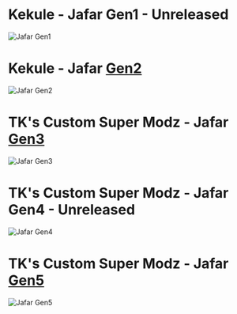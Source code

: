 
# Kekule - Jafar Gen1 - Unreleased

![Jafar Gen1](https://github.com/TKsCustomSuperModz/Jafar/blob/main/Images/Gen1%20-%20Kekule%20(UNRELEASED).png?raw=true)


# Kekule - Jafar [Gen2](https://github.com/TKsCustomSuperModz/Jafar/tree/main/Jafar%20Chip%20-%20Gen%202)

![Jafar Gen2](https://github.com/TKsCustomSuperModz/Jafar/blob/main/Images/Gen2%20-%20Kekule.png?raw=true)


# TK's Custom Super Modz - Jafar [Gen3](https://github.com/TKsCustomSuperModz/Jafar/tree/main/Jafar%20Chip%20-%20Gen%203)

![Jafar Gen3](https://github.com/TKsCustomSuperModz/Jafar/blob/main/Images/Gen3%20-%20TKs%20Custom%20Super%20Modz.png?raw=true)


# TK's Custom Super Modz - Jafar Gen4 - Unreleased

![Jafar Gen4](https://github.com/TKsCustomSuperModz/Jafar/blob/main/Images/Gen4%20%20-%20TKs%20Custom%20Super%20Modz%20(UNRELEASED).png?raw=true)


# TK's Custom Super Modz - Jafar [Gen5](https://github.com/TKsCustomSuperModz/Jafar/tree/main/Jafar%20Chip%20-%20Gen%205)

![Jafar Gen5](https://github.com/TKsCustomSuperModz/Jafar/blob/main/Images/Gen5%20%20-%20TKs%20Custom%20Super%20Modz.png?raw=true)
